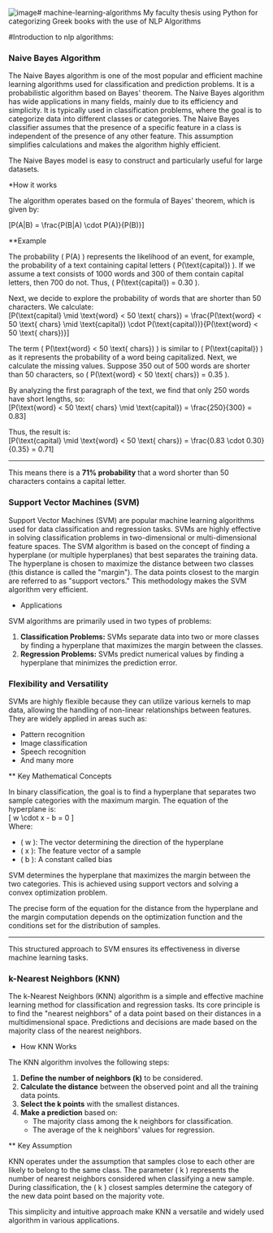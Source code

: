 ![image](https://github.com/user-attachments/assets/8e371e6b-8ec7-4a67-b73f-b4989f97ac8c)# machine-learning-algorithms
My faculty thesis using Python for categorizing Greek books with the use of NLP Algorithms

#Introduction to nlp algorithms:

### Naive Bayes Algorithm  ###

The Naive Bayes algorithm is one of the most popular and efficient machine learning algorithms used for classification and prediction problems. It is a probabilistic algorithm based on Bayes' theorem. The Naive Bayes algorithm has wide applications in many fields, mainly due to its efficiency and simplicity. It is typically used in classification problems, where the goal is to categorize data into different classes or categories. The Naive Bayes classifier assumes that the presence of a specific feature in a class is independent of the presence of any other feature. This assumption simplifies calculations and makes the algorithm highly efficient.  

The Naive Bayes model is easy to construct and particularly useful for large datasets.  

*How it works  

The algorithm operates based on the formula of Bayes' theorem, which is given by:  

\[P(A|B) = \frac{P(B|A) \cdot P(A)}{P(B)}\]  

**Example  

The probability \( P(A) \) represents the likelihood of an event, for example, the probability of a text containing capital letters \( P(\text{capital}) \). If we assume a text consists of 1000 words and 300 of them contain capital letters, then 700 do not. Thus, \( P(\text{capital}) = 0.30 \).  

Next, we decide to explore the probability of words that are shorter than 50 characters. We calculate:  
\[P(\text{capital} \mid \text{word} < 50 \text{ chars}) = \frac{P(\text{word} < 50 \text{ chars} \mid \text{capital}) \cdot P(\text{capital})}{P(\text{word} < 50 \text{ chars})}\]  

The term \( P(\text{word} < 50 \text{ chars}) \) is similar to \( P(\text{capital}) \) as it represents the probability of a word being capitalized. Next, we calculate the missing values. Suppose 350 out of 500 words are shorter than 50 characters, so \( P(\text{word} < 50 \text{ chars}) = 0.35 \).  

By analyzing the first paragraph of the text, we find that only 250 words have short lengths, so:  
\[P(\text{word} < 50 \text{ chars} \mid \text{capital}) = \frac{250}{300} = 0.83\]  

Thus, the result is:  
\[P(\text{capital} \mid \text{word} < 50 \text{ chars}) = \frac{0.83 \cdot 0.30}{0.35} = 0.71\]  

---

This means there is a **71% probability** that a word shorter than 50 characters contains a capital letter.


### Support Vector Machines (SVM)  ###

Support Vector Machines (SVM) are popular machine learning algorithms used for data classification and regression tasks. SVMs are highly effective in solving classification problems in two-dimensional or multi-dimensional feature spaces. The SVM algorithm is based on the concept of finding a hyperplane (or multiple hyperplanes) that best separates the training data. The hyperplane is chosen to maximize the distance between two classes (this distance is called the "margin"). The data points closest to the margin are referred to as "support vectors." This methodology makes the SVM algorithm very efficient.  

*  Applications  

SVM algorithms are primarily used in two types of problems:  
1. **Classification Problems:** SVMs separate data into two or more classes by finding a hyperplane that maximizes the margin between the classes.  
2. **Regression Problems:** SVMs predict numerical values by finding a hyperplane that minimizes the prediction error.  

### Flexibility and Versatility  

SVMs are highly flexible because they can utilize various kernels to map data, allowing the handling of non-linear relationships between features. They are widely applied in areas such as:  
- Pattern recognition  
- Image classification  
- Speech recognition  
- And many more  

** Key Mathematical Concepts  

In binary classification, the goal is to find a hyperplane that separates two sample categories with the maximum margin. The equation of the hyperplane is:  
\[ w \cdot x - b = 0 \]  
Where:  
- \( w \): The vector determining the direction of the hyperplane  
- \( x \): The feature vector of a sample  
- \( b \): A constant called bias  

SVM determines the hyperplane that maximizes the margin between the two categories. This is achieved using support vectors and solving a convex optimization problem.  

The precise form of the equation for the distance from the hyperplane and the margin computation depends on the optimization function and the conditions set for the distribution of samples.  

---  

This structured approach to SVM ensures its effectiveness in diverse machine learning tasks.

### k-Nearest Neighbors (KNN)  ###

The k-Nearest Neighbors (KNN) algorithm is a simple and effective machine learning method for classification and regression tasks. Its core principle is to find the "nearest neighbors" of a data point based on their distances in a multidimensional space. Predictions and decisions are made based on the majority class of the nearest neighbors.  

* How KNN Works  

The KNN algorithm involves the following steps:  
1. **Define the number of neighbors (k)** to be considered.  
2. **Calculate the distance** between the observed point and all the training data points.  
3. **Select the k points** with the smallest distances.  
4. **Make a prediction** based on:  
   - The majority class among the k neighbors for classification.  
   - The average of the k neighbors' values for regression.  

** Key Assumption  

KNN operates under the assumption that samples close to each other are likely to belong to the same class. The parameter \( k \) represents the number of nearest neighbors considered when classifying a new sample. During classification, the \( k \) closest samples determine the category of the new data point based on the majority vote.  

This simplicity and intuitive approach make KNN a versatile and widely used algorithm in various applications.


